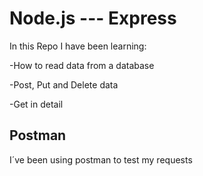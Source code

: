 # Node.js --- Express

In this Repo I have been learning:

-How to read data from a database

-Post, Put and Delete data

-Get in detail

## Postman 

I´ve been using postman to test my requests



